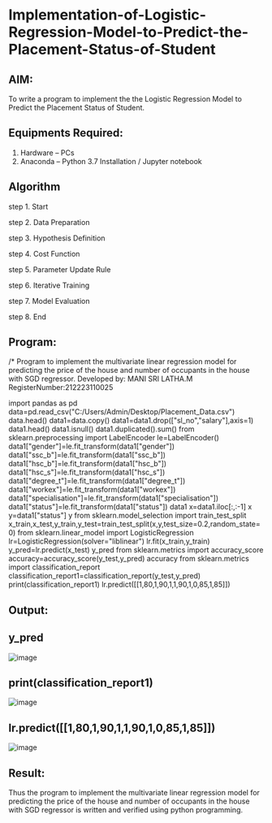 # Implementation-of-Logistic-Regression-Model-to-Predict-the-Placement-Status-of-Student

## AIM:
To write a program to implement the the Logistic Regression Model to Predict the Placement Status of Student.

## Equipments Required:
1. Hardware – PCs
2. Anaconda – Python 3.7 Installation / Jupyter notebook

## Algorithm
step 1. Start

step 2. Data Preparation 

step 3. Hypothesis Definition

step 4. Cost Function

step 5. Parameter Update Rule

step 6. Iterative Training

step 7. Model Evaluation

step 8. End

## Program:

/*
Program to implement the multivariate linear regression model for predicting the price of the house and number
of occupants in the house with SGD regressor.
Developed by: MANI SRI LATHA.M
RegisterNumber:212223110025


import pandas as pd
data=pd.read_csv("C:/Users/Admin/Desktop/Placement_Data.csv")
data.head()
data1=data.copy()
data1=data1.drop(["sl_no","salary"],axis=1)
data1.head()
data1.isnull()
data1.duplicated().sum()
from sklearn.preprocessing import LabelEncoder
le=LabelEncoder()
data1["gender"]=le.fit_transform(data1["gender"])
data1["ssc_b"]=le.fit_transform(data1["ssc_b"])   
data1["hsc_b"]=le.fit_transform(data1["hsc_b"])
data1["hsc_s"]=le.fit_transform(data1["hsc_s"])
data1["degree_t"]=le.fit_transform(data1["degree_t"])
data1["workex"]=le.fit_transform(data1["workex"])
data1["specialisation"]=le.fit_transform(data1["specialisation"])
data1["status"]=le.fit_transform(data1["status"])
data1
x=data1.iloc[:,:-1]
x
y=data1["status"]
y
from sklearn.model_selection import train_test_split
x_train,x_test,y_train,y_test=train_test_split(x,y,test_size=0.2,random_state=0)
from sklearn.linear_model import LogisticRegression
lr=LogisticRegression(solver="liblinear")
lr.fit(x_train,y_train)
y_pred=lr.predict(x_test)
y_pred
from sklearn.metrics import accuracy_score
accuracy=accuracy_score(y_test,y_pred)
accuracy
from sklearn.metrics import classification_report
classification_report1=classification_report(y_test,y_pred)
print(classification_report1)
lr.predict([[1,80,1,90,1,1,90,1,0,85,1,85]])



## Output:
## y_pred
![image](https://github.com/user-attachments/assets/a830adf3-e86d-4bd2-a342-090e6083f98f)

## print(classification_report1)
![image](https://github.com/user-attachments/assets/f6ca2add-680f-4acd-bf21-bb11038aa904)

## lr.predict([[1,80,1,90,1,1,90,1,0,85,1,85]])
![image](https://github.com/user-attachments/assets/a2e7aff6-b78d-430d-b14c-521c06869cde)




## Result:
Thus the program to implement the multivariate linear regression model for predicting the price of the house and number of occupants in the house with SGD regressor is written and verified using python programming.
